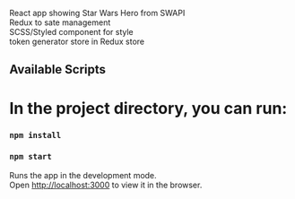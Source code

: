 React app showing Star Wars Hero from SWAPI <br>
Redux to sate management <br>
SCSS/Styled component for style <br>
token generator store in Redux store <br>

## Available Scripts

In the project directory, you can run:
=======

### `npm install`

### `npm start`

Runs the app in the development mode.\
Open [http://localhost:3000](http://localhost:3000) to view it in the browser.
